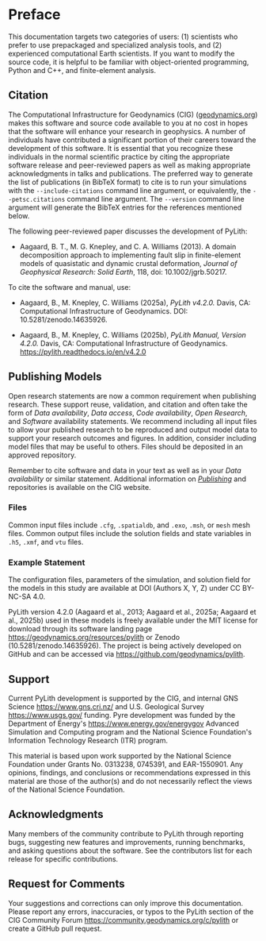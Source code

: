# Preface

This documentation targets two categories of users: (1) scientists who prefer to use prepackaged and specialized analysis tools, and (2) experienced computational Earth scientists.
If you want to modify the source code, it is helpful to be familiar with object-oriented programming, Python and C++, and finite-element analysis.

## Citation

The Computational Infrastructure for Geodynamics (CIG) ([geodynamics.org](https://geodynamics.org/)) makes this software and source code available to you at no cost in hopes that the software will enhance your research in geophysics.
A number of individuals have contributed a significant portion of their careers toward the development of this software.
It is essential that you recognize these individuals in the normal scientific practice by citing the appropriate software release and peer-reviewed papers as well as making appropriate acknowledgments in talks and publications.
The preferred way to generate the list of publications (in BibTeX format) to cite is to run your simulations with the `--include-citations` command line argument, or equivalently, the `--petsc.citations` command line argument.
The `--version` command line argument will generate the BibTeX entries for the references mentioned below.

The following peer-reviewed paper discusses the development of PyLith:

- Aagaard, B. T., M. G. Knepley, and C. A. Williams (2013). A domain decomposition approach to implementing fault slip in finite-element models of quasistatic and dynamic crustal deformation, *Journal of Geophysical Research: Solid Earth*, 118, doi: 10.1002/jgrb.50217.

To cite the software and manual, use:

- Aagaard, B., M. Knepley, C. Williams (2025a), *PyLith v4.2.0.* Davis, CA: Computational Infrastructure of Geodynamics. DOI: 10.5281/zenodo.14635926.

- Aagaard, B., M. Knepley, C. Williams (2025b), *PyLith Manual, Version 4.2.0.* Davis, CA: Computational Infrastructure of Geodynamics. https://pylith.readthedocs.io/en/v4.2.0

## Publishing Models

Open research statements are now a common requirement when publishing research.
These support reuse, validation, and citation and often take the form of *Data availability*, *Data access*, *Code availability*, *Open Research*, and *Software* availability statements.
We recommend including all input files to allow your published research to be reproduced and output model data to support your research outcomes and figures.
In addition, consider including model files that may be useful to others.
Files should be deposited in an approved repository.

Remember to cite software and data in your text as well as in your *Data availability* or similar statement.
Additional information on [*Publishing*](https://geodynamics.org/software/software-bp/software-publishing) and repositories is available on the CIG website.

### Files

Common input files include `.cfg`, `.spatialdb`, and `.exo`, `.msh`, or `mesh` mesh files.
Common output files include the solution fields and state variables in `.h5`, `.xmf`, and `vtu` files.

### Example Statement

The configuration files, parameters of the simulation, and solution field for the models in this study are available at DOI (Authors X, Y, Z) under CC BY-NC-SA 4.0.

PyLith version 4.2.0 (Aagaard et al., 2013; Aagaard et al., 2025a; Aagaard et al., 2025b) used in these models is freely available under the MIT license for download through its software landing page https://geodynamics.org/resources/pylith or Zenodo (10.5281/zenodo.14635926).
The project is being actively developed on GitHub and can be accessed via https://github.com/geodynamics/pylith.

## Support

Current PyLith development is supported by the CIG, and internal GNS Science <https://www.gns.cri.nz/> and U.S. Geological Survey <https://www.usgs.gov/> funding.
Pyre development was funded by the Department of Energy's <https://www.energy.gov/energygov> Advanced Simulation and Computing program and the National Science Foundation's Information Technology Research (ITR) program.

This material is based upon work supported by the National Science Foundation under Grants No. 0313238, 0745391, and EAR-1550901.
Any opinions, findings, and conclusions or recommendations expressed in this material are those of the author(s) and do not necessarily reflect the views of the National Science Foundation.

## Acknowledgments

Many members of the community contribute to PyLith through reporting bugs, suggesting new features and improvements, running benchmarks, and asking questions about the software.
See the contributors list for each release for specific contributions.

## Request for Comments

Your suggestions and corrections can only improve this documentation.
Please report any errors, inaccuracies, or typos to the PyLith section of the CIG Community Forum <https://community.geodynamics.org/c/pylith> or create a GitHub pull request.
